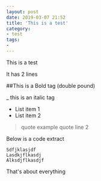 ```yaml
---
layout: post
date: 2019-03-07 21:52
title: 'This is a test'
category:
- test
tags:
- 
---
```

This is a test

It has 2 lines

##This is a Bold tag (double pound)

_ this is an italic tag

- List item 1
- List item 2

> quote example
> quote line 2

Below is a code extract

    Sdfjklasjdf
    Lasdkjflkasdj
    Alksdjflkasdjf

That's about everything